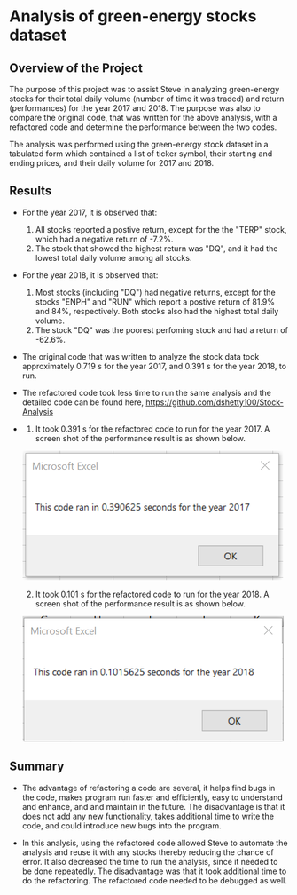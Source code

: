 # Analysis of green-energy stocks dataset

## Overview of the Project
The purpose of this project was to assist Steve in analyzing green-energy stocks for their total daily volume (number of time it was traded) 
and return (performances) for the year 2017 and 2018. The purpose was also to compare the original code, that was written for the above analysis, with 
a refactored code and determine the performance between the two codes.
 
The analysis was performed using the green-energy stock dataset in a tabulated form which contained a list of ticker symbol, their starting and ending prices, and their daily volume for 2017 and 2018.


## Results

- For the year 2017, it is observed that:
  1. All stocks reported a postive return, except for the the "TERP" stock, which had a negative return of -7.2%.
  2. The stock that showed the highest return was "DQ", and it had the lowest total daily volume among all stocks.

- For the year 2018, it is observed that:

  1. Most stocks (including "DQ") had negative returns, except for the stocks "ENPH" and "RUN" which report a postive return of 81.9% and 84%, respectively. Both stocks also had     the highest total daily volume. 
  2. The stock "DQ" was the poorest perfoming stock and had a return of -62.6%.
   
- The original code that was written to analyze the stock data took approximately 0.719 s for the year 2017, and 0.391 s for the year 2018, to run.

- The refactored code took less time to run the same analysis and the detailed code can be found here, https://github.com/dshetty100/Stock-Analysis 
- 
  1. It took 0.391 s for the refactored code to run for the year 2017. A screen shot of the performance result is as shown below.
  
  ![Figure 1](/resources/VBA_Challenge_2017.png)

  2. It took 0.101 s for the refactored code to run for the year 2018. A screen shot of the performance result is as shown below.
  
  ![Figure 1](/resources/VBA_Challenge_2018.png)


## Summary
- The advantage of refactoring a code are several, it helps find bugs in the code, makes program run faster and efficiently, easy to understand and enhance, and and maintain in the future. The disadvantage is that it does not add any new functionality, takes additional time to write the code, and could introduce new bugs into the program.

- In this analysis, using the refactored code allowed Steve to automate the analysis and reuse it with any stocks thereby reducing the chance of error.
It also decreased the time to run the analysis, since it needed to be done repeatedly. The disadvantage was that it took additional time to do the refactoring. The refactored code needed to be debugged as well. 
